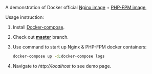 A demonstration of Docker official [Nginx image](http://registry.hub.docker.com/_/nginx/) + [PHP-FPM image](https://registry.hub.docker.com/_/php/),

Usage instruction:

1. Install [Docker-compose](https://docs.docker.com/compose/).

2. Check out [**master**](../../tree/master) branch.

3. Use command to start up Nginx & PHP-FPM docker containers:
	````Bash
	docker-compose up -d;docker-compose logs
	````
4. Navigate to *http://localhost* to see demo page.
